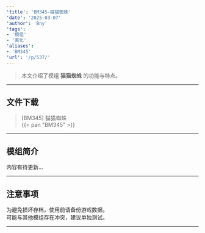 ```yaml
---
'title': 'BM345-猫猫蜘蛛'
'date': '2025-03-07'
'author': 'Bny'
'tags':
- '模组'
- '美化'
'aliases':
- 'BM345'
'url': '/p/537/'
---
```


> 本文介绍了模组 **猫猫蜘蛛** 的功能与特点。

---

## 文件下载

> [BM345] 猫猫蜘蛛  
{{< pan "BM345" >}}  

---

## 模组简介

>  
内容有待更新...  

---

## 注意事项

>  
为避免损坏存档，使用前请备份游戏数据。  
可能与其他模组存在冲突，建议单独测试。  

---

